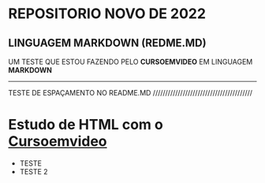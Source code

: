 # REPOSITORIO NOVO DE 2022
## LINGUAGEM MARKDOWN (REDME.MD)
UM TESTE QUE ESTOU FAZENDO PELO **CURSOEMVIDEO** EM LINGUAGEM **MARKDOWN**
***
TESTE DE ESPAÇAMENTO NO README.MD ////////////////////////////////////////

# Estudo de HTML com o [Cursoemvideo](https://www.youtube.com/watch?v=LntSB-gl-ZI&list=PLHz_AreHm4dm7ZULPAmadvNhH6vk9oNZA&index=10&ab_channel=CursoemV%C3%ADdeo)

* TESTE
* TESTE 2
